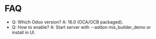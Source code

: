 # FAQ

- Q: Which Odoo version? A: 16.0 (OCA/OCB packaged).
- Q: How to enable? A: Start server with --addon mis_builder_demo or install in UI.
